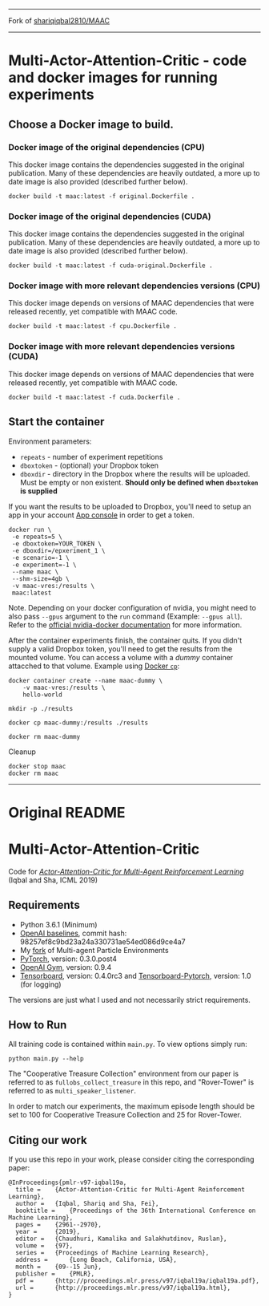 
***
Fork of [shariqiqbal2810/MAAC](https://github.com/shariqiqbal2810/MAAC)
***

# Multi-Actor-Attention-Critic - code and docker images for running experiments

## Choose a Docker image to build.

### Docker image of the original dependencies (CPU)
This docker image contains the dependencies suggested in the original publication. Many of these dependencies are heavily outdated, a more up to date image is also provided (described further below). 

```
docker build -t maac:latest -f original.Dockerfile .
```

### Docker image of the original dependencies (CUDA)
This docker image contains the dependencies suggested in the original publication. Many of these dependencies are heavily outdated, a more up to date image is also provided (described further below). 

```
docker build -t maac:latest -f cuda-original.Dockerfile .
```

### Docker image with more relevant dependencies versions (CPU)

This docker image depends on versions of MAAC dependencies that were released recently, yet compatible with MAAC code. 

```
docker build -t maac:latest -f cpu.Dockerfile .
```

### Docker image with more relevant dependencies versions (CUDA)

This docker image depends on versions of MAAC dependencies that were released recently, yet compatible with MAAC code. 

```
docker build -t maac:latest -f cuda.Dockerfile .
```


## Start the container

Environment parameters:
* `repeats` - number of experiment repetitions
* `dboxtoken` - (optional) your Dropbox token
* `dboxdir` - directory in the Dropbox where the results will be uploaded. Must be empty or non existent. **Should only be defined when `dboxtoken` is supplied**

If you want the results to be uploaded to Dropbox, you'll need to setup an app in your account [App console](https://www.dropbox.com/developers/apps) in order to get a token.

```
docker run \
 -e repeats=5 \
 -e dboxtoken=YOUR_TOKEN \
 -e dboxdir=/epxeriment_1 \
 -e scenario=-1 \
 -e experiment=-1 \
 --name maac \
 --shm-size=4gb \
 -v maac-vres:/results \
 maac:latest
```

Note. Depending on your docker configuration of nvidia, you might need to also pass `--gpus` argument to the `run` command (Example: `--gpus all`). Refer to the [official nvidia-docker documentation](https://github.com/NVIDIA/nvidia-docker) for more information.

After the container experiments finish, the container quits. If you didn't supply a valid Dropbox token, you'll need to get the results from the mounted volume. You can access a volume with a *dummy* container attacched to that volume. Example using [Docker `cp`](https://docs.docker.com/engine/reference/commandline/cp/):
```
docker container create --name maac-dummy \
    -v maac-vres:/results \ 
    hello-world

mkdir -p ./results  

docker cp maac-dummy:/results ./results

docker rm maac-dummy
```

Cleanup
```
docker stop maac
docker rm maac
```

***
# Original README
# Multi-Actor-Attention-Critic
Code for [*Actor-Attention-Critic for Multi-Agent Reinforcement Learning*](https://arxiv.org/abs/1810.02912) (Iqbal and Sha, ICML 2019)

## Requirements
* Python 3.6.1 (Minimum)
* [OpenAI baselines](https://github.com/openai/baselines), commit hash: 98257ef8c9bd23a24a330731ae54ed086d9ce4a7
* My [fork](https://github.com/shariqiqbal2810/multiagent-particle-envs) of Multi-agent Particle Environments
* [PyTorch](http://pytorch.org/), version: 0.3.0.post4
* [OpenAI Gym](https://github.com/openai/gym), version: 0.9.4
* [Tensorboard](https://github.com/tensorflow/tensorboard), version: 0.4.0rc3 and [Tensorboard-Pytorch](https://github.com/lanpa/tensorboard-pytorch), version: 1.0 (for logging)

The versions are just what I used and not necessarily strict requirements.

## How to Run

All training code is contained within `main.py`. To view options simply run:

```
python main.py --help
```
The "Cooperative Treasure Collection" environment from our paper is referred to as `fullobs_collect_treasure` in this repo, and "Rover-Tower" is referred to as `multi_speaker_listener`.

In order to match our experiments, the maximum episode length should be set to 100 for Cooperative Treasure Collection and 25 for Rover-Tower.

## Citing our work

If you use this repo in your work, please consider citing the corresponding paper:

```
@InProceedings{pmlr-v97-iqbal19a,
  title =    {Actor-Attention-Critic for Multi-Agent Reinforcement Learning},
  author =   {Iqbal, Shariq and Sha, Fei},
  booktitle =    {Proceedings of the 36th International Conference on Machine Learning},
  pages =    {2961--2970},
  year =     {2019},
  editor =   {Chaudhuri, Kamalika and Salakhutdinov, Ruslan},
  volume =   {97},
  series =   {Proceedings of Machine Learning Research},
  address =      {Long Beach, California, USA},
  month =    {09--15 Jun},
  publisher =    {PMLR},
  pdf =      {http://proceedings.mlr.press/v97/iqbal19a/iqbal19a.pdf},
  url =      {http://proceedings.mlr.press/v97/iqbal19a.html},
}
```
